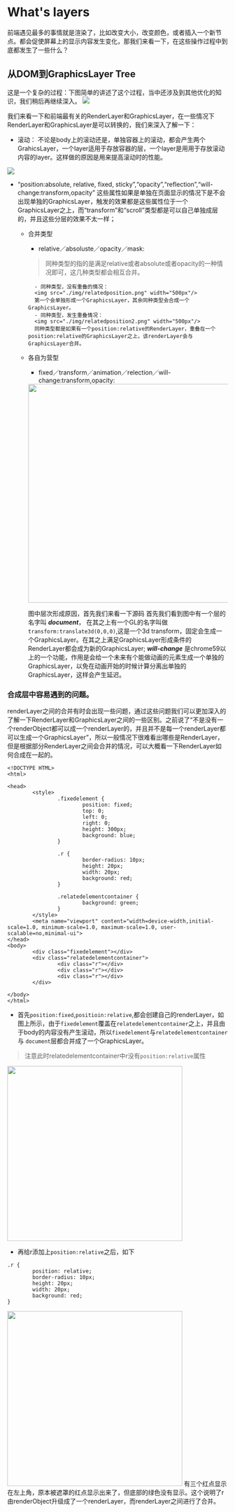 # What's layers

前端遇见最多的事情就是渲染了，比如改变大小，改变颜色，或者插入一个新节点。都会促使屏幕上的显示内容发生变化，那我们来看一下，在这些操作过程中到底都发生了一些什么？

## 从DOM到GraphicsLayer Tree
这是一个复杂的过程：下图简单的讲述了这个过程，当中还涉及到其他优化的知识，我们稍后再继续深入。
<img src="./img/layers.png" style="background:white"/>

我们来看一下和前端最有关的RenderLayer和GraphicsLayer，在一些情况下RenderLayer和GraphicsLayer是可以转换的，我们来深入了解一下：
- 滚动：
不论是body上的滚动还是，单独容器上的滚动，都会产生两个GrahicsLayer，一个layer适用于存放容器的层，一个layer是用用于存放滚动内容的layer。这样做的原因是用来提高滚动时的性能。

<img src="./img/scroll.png" style="max-width:300px"/>

- “position:absolute, relative, fixed, sticky”,“opacity”,“reflection”,“will-change:transform,opacity”
这些属性如果是单独在页面显示的情况下是不会出现单独的GraphicsLayer，触发的效果都是这些属性位于一个GraphicsLayer之上，而“transform”和“scroll”类型都是可以自己单独成层的，并且这些分层的效果不太一样；
    - 合并类型
        - relative／absoluste／opacity／mask:
        > 同种类型的指的是满足relative或者absolute或者opacity的一种情况即可，这几种类型都会相互合并。

            - 同种类型，没有重叠的情况：
            <img src="./img/relatedposition.png" width="500px"/>
            第一个会单独形成一个GraphicsLayer，其余同种类型会合成一个GraphicsLayer。
            - 同种类型，发生重叠情况：
            <img src="./img/relatedposition2.png" width="500px"/>
            同种类型都是如果有一个position:relative的RenderLayer，重叠在一个position:relative的GraphicsLayer之上，该renderLayer会与GraphicsLayer合并。

    - 各自为营型
        - fixed／transform／animation／relection／will-change:transform,opacity:
        <img src="./img/fixedposition.png" width="500px"/>

        图中层次形成原因，首先我们来看一下源码
        首先我们看到图中有一个层的名字叫 ***document***，
        在其之上有一个GL的名字叫做`transform:translate3d(0,0,0)`,这是一个3d transform，固定会生成一个GraphicsLayer。在其之上满足GraphicsLayer形成条件的RenderLayer都会成为新的GraphicsLayer;
        ***will-change*** 是chrome59以上的一个功能，作用是会给一个未来有个能做动画的元素生成一个单独的GraphicsLayer，以免在动画开始的时候计算分离出单独的GraphicsLayer，这样会产生延迟。

### 合成层中容易遇到的问题。
renderLayer之间的合并有时会出现一些问题，通过这些问题我们可以更加深入的了解一下RenderLayer和GraphicsLayer之间的一些区别。之前说了“不是没有一个renderObject都可以成一个renderLayer的，并且并不是每一个renderLayer都可以生成一个GraphicsLayer”，所以一般情况下很难看出哪些是RenderLayer，但是根据部分RenderLayer之间会合并的情况，可以大概看一下RenderLayer如何合成在一起的。

```
<!DOCTYPE HTML>
<html>

<head>
        <style>
                .fixedelement {
                        position: fixed;
                        top: 0;
                        left: 0;
                        right: 0;
                        height: 300px;
                        background: blue;
                }

                .r {
                        border-radius: 10px;
                        height: 20px;
                        width: 20px;
                        background: red;
                }

                .relatedelementcontainer {
                        background: green;
                }
        </style>
        <meta name="viewport" content="width=device-width,initial-scale=1.0, minimum-scale=1.0, maximum-scale=1.0, user-scalable=no,minimal-ui">
</head>
<body>
        <div class="fixedelement"></div>
        <div class="relatedelementcontainer">
                <div class="r"></div>
                <div class="r"></div>
                <div class="r"></div>
        </div>

</body>
</html>
```

- 首先`position:fixed`,`positioin:relative`,都会创建自己的renderLayer，如图上所示，由于`fixedelement`覆盖在`relatedelementcontainer`之上，并且由于body的内容没有产生滚动，所以`fixedelement`与`relatedelementcontainer`与 `document`层都合并成了一个GraphicsLayer。
> 注意此时relatedelementcontainer中r没有`position:relative`属性



<img src="./img/renderlayer1.png" width="400px"/>

- 再给r添加上`position:relative`之后，如下
```
.r {
        position: relative;
        border-radius: 10px;
        height: 20px;
        width: 20px;
        background: red;
}
```
<img src="./img/renderlayer2.png" width="400px"/>
有三个红点显示在左上角，原本被遮罩的红点显示出来了，但底部的绿色没有显示。这个说明了r由renderObject升级成了一个renderLayer，而renderLayer之间进行了合并。
